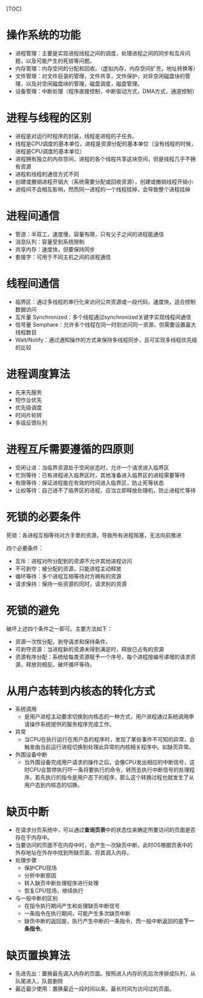 [TOC]

# 操作系统的功能

* 进程管理：主要是实现进程线程之间的调度，处理进程之间的同步和互斥问题，以及可能产生的死锁等问题。
* 内存管理：内存空间的分配和回收。（虚拟内存，内存空间扩充，地址转换等）
* 文件管理：对文件目录的管理，文件共享，文件保护，对非空闲磁盘块的管理，以及对空闲磁盘块的管理，磁盘调度，磁盘管理。
* 设备管理：中断处理（程序直接控制，中断驱动方式，DMA方式，通道控制）

# 进程与线程的区别

* 进程是对运行时程序的封装，线程是进程的子任务。
* 线程是CPU调度的基本单位，进程是资源分配的基本单位（没有线程的时候，进程是CPU调度的基本单位）
* 进程拥有独立的内存空间，进程的各个线程共享这块空间，但是线程几乎不拥有资源
* 进程和线程的通信方式不同
* 创建或撤销进程开销大（系统需要分配或回收资源），创建或撤销线程开销小
* 进程间不会相互影响，然而同一进程的一个线程挂掉，会导致整个进程挂掉

# 进程间通信

* 管道：半双工，速度慢，容量有限，只有父子之间的进程能通信
* 消息队列：容量受到系统限制
* 共享内存：速度快，但要保持同步
* 套接字：可用于不同主机之间的进程通信

# 线程间通信

* 临界区：通过多线程的串行化来访问公共资源或一段代码，速度快，适合控制数据访问
* 互斥量 Synchronized：多个线程通过synchronized关键字实现线程间通信
* 信号量 Semphare：允许多个线程在同一时刻访问同一资源，但需要设置最大线程数目
* Wait/Notify：通过通知操作的方式来保持多线程同步，且可实现多线程优先级的比较

# 进程调度算法

* 先来先服务
* 短作业优先
* 优先级调度
* 时间片轮转
* 多级反馈队列

# 进程互斥需要遵循的四原则

* 空闲让进：当临界资源处于空闲状态时，允许一个请求进入临界区
* 忙则等待：已有进程进入临界区时，其他准备进入临界区的进程需要等待
* 有限等待：保证进程能在有效的时间进入临界区，防止死等状态
* 让权等待：自己进不了临界区的进程，应当立即释放处理机，防止进程忙等待

# 死锁的必要条件

死锁：各进程互相等待对方手里的资源，导致所有进程阻塞，无法向前推进

四个必要条件：

* 互斥：进程对所分配到的资源不允许其他进程访问
* 不可剥夺：被分配的资源，只能进程主动释放
* 循环等待：多个进程互相等待对方拥有的资源
* 请求保持：保持一些资源的同时，请求别的资源

# 死锁的避免

破坏上述四个条件之一即可。主要方法如下：

* 资源一次性分配，剥夺请求和保持条件。
* 可剥夺资源：当进程新的资源未得到满足时，释放已占有的资源
* 资源有序分配：系统给每类资源赋予一个序号，每个进程按编号递增的请求资源，释放则相反。破坏循环等待。

# 从用户态转到内核态的转化方式

* 系统调用
  * 是用户进程主动要求切换到内核态的一种方式，用户进程通过系统调用申请操作系统提供的服务程序完成工作。
* 异常
  * 当CPU在执行运行在用户态的程序时，发现了某些事件不可知的异常，会触发由当前运行进程切换到处理此异常的内核相关程序中。如缺页异常。
* 外围设备中断
  * 当外围设备完成用户请求的操作之后，会像CPU发出相应的中断信号，这时CPU会暂停执行吓一条将要执行的命令，转而去执行中断信号的处理程序。若先执行的指令是用户态下的程序，那么这个转换过程也就发生了从用户态到内核态的切换。

# 缺页中断

* 在请求分页系统中，可以通过**查询页表**中的状态位来确定所要访问的页面是否存在于内存中。
* 当要访问的页面不在内存中时，会产生一次缺页中断，此时OS根据页表中的外存地址在外存中找到所缺页面，将其调入内存。
* 处理步骤
  * 保护CPU现场
  * 分析中断原因
  * 转入缺页中断处理程序进行处理
  * 恢复CPU现场，继续执行
* 与一般中断的区别
  * 在指令执行期间产生和处理缺页中断信号
  * 一条指令在执行期间，可能产生多次缺页中断
  * 缺页中断的返回是，执行产生中断的一条指令，而一般中断返回的是**下一条指令**。

# 缺页置换算法

* 先进先出：置换最先调入内存的页面。按照进入内存的先后次序排成队列，从队尾进入，队首删除
* 最近最少使用：置换最近一段时间以来，最长时间为访问过的页面。
